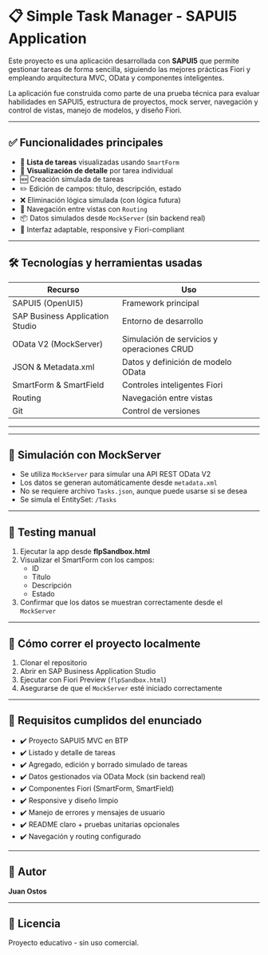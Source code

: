 # 📋 Simple Task Manager - SAPUI5 Application

Este proyecto es una aplicación desarrollada con **SAPUI5** que permite gestionar tareas de forma sencilla, siguiendo las mejores prácticas Fiori y empleando arquitectura MVC, OData y componentes inteligentes.

La aplicación fue construida como parte de una prueba técnica para evaluar habilidades en SAPUI5, estructura de proyectos, mock server, navegación y control de vistas, manejo de modelos, y diseño Fiori.

---

## ✅ Funcionalidades principales

- 📄 **Lista de tareas** visualizadas usando `SmartForm`
- 🧩 **Visualización de detalle** por tarea individual
- 🆕 Creación simulada de tareas
- ✏️ Edición de campos: título, descripción, estado
- ❌ Eliminación lógica simulada (con lógica futura)
- 🔁 Navegación entre vistas con `Routing`
- 📦 Datos simulados desde `MockServer` (sin backend real)
- 📐 Interfaz adaptable, responsive y Fiori-compliant

---

## 🛠️ Tecnologías y herramientas usadas

| Recurso                      | Uso                                           |
|-----------------------------|-----------------------------------------------|
| SAPUI5 (OpenUI5)            | Framework principal                          |
| SAP Business Application Studio | Entorno de desarrollo                        |
| OData V2 (MockServer)       | Simulación de servicios y operaciones CRUD   |
| JSON & Metadata.xml         | Datos y definición de modelo OData           |
| SmartForm & SmartField      | Controles inteligentes Fiori                 |
| Routing                     | Navegación entre vistas                      |
| Git                         | Control de versiones                         |

---

---

## 📡 Simulación con MockServer

- Se utiliza `MockServer` para simular una API REST OData V2
- Los datos se generan automáticamente desde `metadata.xml`
- No se requiere archivo `Tasks.json`, aunque puede usarse si se desea
- Se simula el EntitySet: `/Tasks`

---

## 🧪 Testing manual

1. Ejecutar la app desde **flpSandbox.html**
2. Visualizar el SmartForm con los campos:
   - ID
   - Título
   - Descripción
   - Estado
3. Confirmar que los datos se muestran correctamente desde el `MockServer`

---

## 🚀 Cómo correr el proyecto localmente

1. Clonar el repositorio
2. Abrir en SAP Business Application Studio
3. Ejecutar con Fiori Preview (`flpSandbox.html`)
4. Asegurarse de que el `MockServer` esté iniciado correctamente

---

## 📌 Requisitos cumplidos del enunciado

- ✔️ Proyecto SAPUI5 MVC en BTP
- ✔️ Listado y detalle de tareas
- ✔️ Agregado, edición y borrado simulado de tareas
- ✔️ Datos gestionados vía OData Mock (sin backend real)
- ✔️ Componentes Fiori (SmartForm, SmartField)
- ✔️ Responsive y diseño limpio
- ✔️ Manejo de errores y mensajes de usuario
- ✔️ README claro + pruebas unitarias opcionales
- ✔️ Navegación y routing configurado

---

## 🙋 Autor

**Juan Ostos**  

---

## 📜 Licencia

Proyecto educativo - sin uso comercial.



